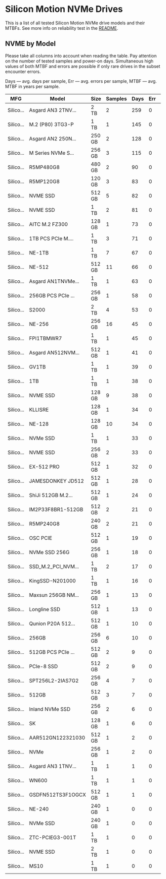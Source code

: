 Silicon Motion NVMe Drives
==========================

This is a list of all tested Silicon Motion NVMe drive models and their MTBFs. See more
info on reliability test in the [README](https://github.com/linuxhw/SMART).

NVME by Model
------------

Please take all columns into account when reading the table. Pay attention on the
number of tested samples and power-on days. Simultaneous high values of both MTBF
and errors are possible if only rare drives in the subset encounter errors.

Days — avg. days per sample,
Err  — avg. errors per sample,
MTBF — avg. MTBF in years per sample.

| MFG       | Model              | Size   | Samples | Days  | Err   | MTBF |
|-----------|--------------------|--------|---------|-------|-------|------|
| Silico... | Asgard AN3 2TNV... | 2 TB   | 2       | 259   | 0     | 0.71   |
| Silico... | M.2 (P80) 3TG3-P   | 1 TB   | 1       | 145   | 0     | 0.40   |
| Silico... | Asgard AN2 250N... | 250 GB | 2       | 128   | 0     | 0.35   |
| Silico... | M Series NVMe S... | 256 GB | 3       | 115   | 0     | 0.32   |
| Silico... | R5MP480G8          | 480 GB | 2       | 90    | 0     | 0.25   |
| Silico... | R5MP120G8          | 120 GB | 3       | 83    | 0     | 0.23   |
| Silico... | NVME SSD           | 512 GB | 5       | 82    | 0     | 0.23   |
| Silico... | NVME SSD           | 1 TB   | 2       | 81    | 0     | 0.22   |
| Silico... | AITC M.2 FZ300     | 128 GB | 1       | 73    | 0     | 0.20   |
| Silico... | 1TB PCS PCIe M.... | 1 TB   | 3       | 71    | 0     | 0.20   |
| Silico... | NE-1TB             | 1 TB   | 7       | 67    | 0     | 0.19   |
| Silico... | NE-512             | 512 GB | 11      | 66    | 0     | 0.18   |
| Silico... | Asgard AN1TNVMe... | 1 TB   | 1       | 63    | 0     | 0.17   |
| Silico... | 256GB PCS PCIe ... | 256 GB | 1       | 58    | 0     | 0.16   |
| Silico... | S2000              | 2 TB   | 4       | 53    | 0     | 0.15   |
| Silico... | NE-256             | 256 GB | 16      | 45    | 0     | 0.13   |
| Silico... | FPI1TBMWR7         | 1 TB   | 1       | 45    | 0     | 0.12   |
| Silico... | Asgard AN512NVM... | 512 GB | 1       | 41    | 0     | 0.11   |
| Silico... | GV1TB              | 1 TB   | 1       | 39    | 0     | 0.11   |
| Silico... | 1TB                | 1 TB   | 1       | 38    | 0     | 0.11   |
| Silico... | NVME SSD           | 128 GB | 9       | 38    | 0     | 0.10   |
| Silico... | KLLISRE            | 128 GB | 1       | 34    | 0     | 0.10   |
| Silico... | NE-128             | 128 GB | 10      | 34    | 0     | 0.09   |
| Silico... | NVMe SSD           | 1 TB   | 1       | 33    | 0     | 0.09   |
| Silico... | NVME SSD           | 256 GB | 2       | 33    | 0     | 0.09   |
| Silico... | EX-512 PRO         | 512 GB | 1       | 32    | 0     | 0.09   |
| Silico... | JAMESDONKEY JD512  | 512 GB | 1       | 28    | 0     | 0.08   |
| Silico... | ShiJi 512GB M.2... | 512 GB | 1       | 24    | 0     | 0.07   |
| Silico... | IM2P33F8BR1-512GB  | 512 GB | 2       | 21    | 0     | 0.06   |
| Silico... | R5MP240G8          | 240 GB | 2       | 21    | 0     | 0.06   |
| Silico... | OSC PCIE           | 512 GB | 1       | 19    | 0     | 0.05   |
| Silico... | NVMe SSD 256G      | 256 GB | 1       | 18    | 0     | 0.05   |
| Silico... | SSD_M.2_PCI_NVM... | 1 TB   | 2       | 17    | 0     | 0.05   |
| Silico... | KingSSD-N201000    | 1 TB   | 1       | 16    | 0     | 0.04   |
| Silico... | Maxsun 256GB NM... | 256 GB | 1       | 13    | 0     | 0.04   |
| Silico... | Longline SSD       | 512 GB | 1       | 13    | 0     | 0.04   |
| Silico... | Qunion P20A 512... | 512 GB | 1       | 10    | 0     | 0.03   |
| Silico... | 256GB              | 256 GB | 6       | 10    | 0     | 0.03   |
| Silico... | 512GB PCS PCIe ... | 512 GB | 2       | 9     | 0     | 0.03   |
| Silico... | PCIe-8 SSD         | 512 GB | 2       | 9     | 0     | 0.03   |
| Silico... | SPT256L2-2IAS7G2   | 256 GB | 4       | 7     | 0     | 0.02   |
| Silico... | 512GB              | 512 GB | 3       | 7     | 0     | 0.02   |
| Silico... | Inland NVMe SSD    | 256 GB | 2       | 6     | 0     | 0.02   |
| Silico... | SK                 | 128 GB | 1       | 6     | 0     | 0.02   |
| Silico... | AAR512GN122321030  | 512 GB | 1       | 2     | 0     | 0.01   |
| Silico... | NVMe               | 256 GB | 1       | 2     | 0     | 0.01   |
| Silico... | Asgard AN3 1TNV... | 1 TB   | 1       | 1     | 0     | 0.00   |
| Silico... | WN600              | 1 TB   | 1       | 1     | 0     | 0.00   |
| Silico... | GSDFN512TS3F1OGCX  | 512 GB | 1       | 1     | 0     | 0.00   |
| Silico... | NE-240             | 240 GB | 1       | 0     | 0     | 0.00   |
| Silico... | NVMe SSD           | 240 GB | 1       | 0     | 0     | 0.00   |
| Silico... | ZTC-PCIEG3-001T    | 1 TB   | 1       | 0     | 0     | 0.00   |
| Silico... | NVME SSD           | 2 TB   | 1       | 0     | 0     | 0.00   |
| Silico... | MS10               | 1 TB   | 1       | 0     | 0     | 0.00   |
